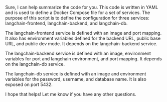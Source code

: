 Sure, I can help summarize the code for you. This code is written in YAML and is used to define a Docker Compose file for a set of services. The purpose of this script is to define the configuration for three services: langchain-frontend, langchain-backend, and langchain-db. 

The langchain-frontend service is defined with an image and port mapping. It also has environment variables defined for the backend URL, public base URL, and public dev mode. It depends on the langchain-backend service.

The langchain-backend service is defined with an image, environment variables for port and langchain environment, and port mapping. It depends on the langchain-db service.

The langchain-db service is defined with an image and environment variables for the password, username, and database name. It is also exposed on port 5432.

I hope that helps! Let me know if you have any other questions.

